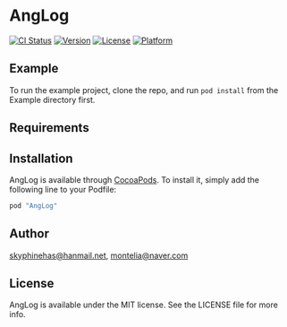 # AngLog

[![CI Status](http://img.shields.io/travis/skyphinehas@hanmail.net/AngLog.svg?style=flat)](https://travis-ci.org/skyphinehas@hanmail.net/AngLog)
[![Version](https://img.shields.io/cocoapods/v/AngLog.svg?style=flat)](http://cocoapods.org/pods/AngLog)
[![License](https://img.shields.io/cocoapods/l/AngLog.svg?style=flat)](http://cocoapods.org/pods/AngLog)
[![Platform](https://img.shields.io/cocoapods/p/AngLog.svg?style=flat)](http://cocoapods.org/pods/AngLog)

## Example

To run the example project, clone the repo, and run `pod install` from the Example directory first.

## Requirements

## Installation

AngLog is available through [CocoaPods](http://cocoapods.org). To install
it, simply add the following line to your Podfile:

```ruby
pod "AngLog"
```

## Author

skyphinehas@hanmail.net, montelia@naver.com

## License

AngLog is available under the MIT license. See the LICENSE file for more info.
